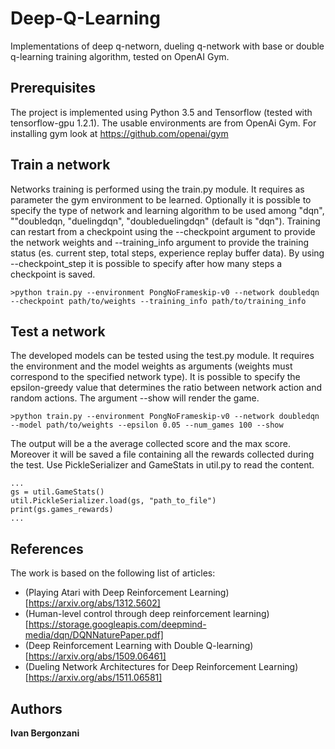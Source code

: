 # Deep-Q-Learning
Implementations of deep q-networn, dueling q-network with base or double q-learning training algorithm, tested on OpenAI Gym. 

## Prerequisites

The project is implemented using Python 3.5 and Tensorflow (tested with tensorflow-gpu 1.2.1).
The usable environments are from OpenAi Gym. For installing gym look at https://github.com/openai/gym 

##  Train a network

Networks training is performed using the train.py module. It requires as parameter the gym environment to be learned. Optionally it is possible to specify the type of network and learning algorithm to be used among "dqn", ""doubledqn, "duelingdqn", "doubleduelingdqn" (default is "dqn"). Training can restart from a checkpoint using the --checkpoint argument to provide the network weights and --training_info argument to provide the training status (es. current step, total steps, experience replay buffer data). By using --checkpoint_step it is possible to specify after how many steps a checkpoint is saved.

```
>python train.py --environment PongNoFrameskip-v0 --network doubledqn --checkpoint path/to/weights --training_info path/to/training_info
```

## Test a network

The developed models can be tested using the test.py module. It requires the environment and the model weights as arguments (weights must correspond to the specified network type). It is possible to specify the epsilon-greedy value that determines the ratio between network action and random actions.  The argument --show will render the game. 

```
>python train.py --environment PongNoFrameskip-v0 --network doubledqn --model path/to/weights --epsilon 0.05 --num_games 100 --show
```

The output will be a the average collected score and the max score. Moreover it will be saved a file containing all the rewards collected during the test. Use PickleSerializer and GameStats in util.py to read the content.

```
...
gs = util.GameStats()
util.PickleSerializer.load(gs, "path_to_file")
print(gs.games_rewards)
...
```


## References
The work is based on the following list of articles:

* (Playing Atari with Deep Reinforcement Learning)[https://arxiv.org/abs/1312.5602]
* (Human-level control through deep reinforcement learning)[https://storage.googleapis.com/deepmind-media/dqn/DQNNaturePaper.pdf]
* (Deep Reinforcement Learning with Double Q-learning)[https://arxiv.org/abs/1509.06461]
* (Dueling Network Architectures for Deep Reinforcement Learning)[https://arxiv.org/abs/1511.06581]

## Authors

**Ivan Bergonzani**

